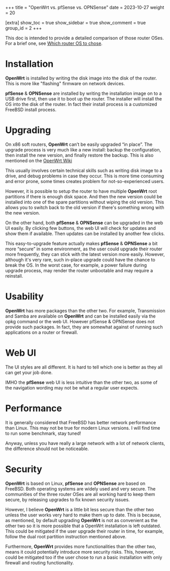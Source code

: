 +++
title = "OpenWrt vs. pfSense vs. OPNSense"
date = 2023-10-27
weight = 20

[extra]
show_toc = true
show_sidebar = true
show_comment = true
group_id = 2
+++

This doc is intended to provide a detailed comparison of those router OSes. For a brief one, see [Which router OS to chose](@/docs/which-router-os-to-chose.md).

# Installation

**OpenWrt** is installed by writing the disk image into the disk of the router. This is more like "flashing" firmware on network devices.

**pfSense** & **OPNSense** are installed by writing the installation image on to a USB drive first, then use it to boot up the router. The installer will install the OS into the disk of the router. In fact their install process is a customized FreeBSD install process.

# Upgrading

On x86 soft routers, **OpenWrt** can’t be easily upgraded “in place”. The upgrade process is very much like a new install: backup the configuration, then install the new version, and finally restore the backup. This is also mentioned on the [OpenWrt Wiki](https://openwrt.org/docs/guide-user/installation/openwrt_x86#upgrading)

This usually involves certain technical skills such as writing disk image to a drive, and debug problems in case they occur. This is more time consuming and error prone, some times creates problem for not-so-experienced users.

However, it is possible to setup the router to have multiple **OpenWrt** root partitions if there is enough disk space. And then the new version could be installed into one of the spare partitions without wiping the old version. This allows you to switch back to the old version if there's something wrong with the new version.

On the other hand, both **pfSense** & **OPNSense** can be upgraded in the web UI easily. By clicking few buttons, the web UI will check for updates and show them if available. Then updates can be installed by another few clicks.

This easy-to-upgrade feature actually makes **pfSense** & **OPNSense** a bit more “secure” in some environment, as the user could upgrade their router more frequently, they can stick with the latest version more easily. However, although it's very rare, such in-place upgrade could have the chance to break the OS. In the worst case, for example, a power failure during upgrade process, may render the router unbootable and may require a reinstall.

# Usability

**OpenWrt** has more packages than the other two. For example, Transmission and Samba are available on **OpenWrt** and can be installed easily via the opkg command or the web UI. However pfSense & OPNSense does not provide such packages. In fact, they are somewhat against of running such applications on a router or firewall.

# Web UI

The UI styles are all different. It is hard to tell which one is better as they all can get your job done.

IMHO the **pfSense** web UI is less intuitive than the other two, as some of the navigation wording may not be what a regular user expects.

# Performance

It is generally considered that FreeBSD has better network performance than Linux. This may not be true for modern Linux versions. I will find time to run some benchmark, stay tuned!

Anyway, unless you have really a large network with a lot of network clients, the difference should not be noticeable.

# Security

**OpenWrt** is based on Linux, **pfSense** and **OPNSense** are based on FreeBSD. Both operating systems are widely used and very secure. The communities of the three router OSes are all working hard to keep them secure, by releasing upgrades to fix known security issues.

However, I believe **OpenWrt** is a little bit less secure than the other two unless the user works very hard to make them up to date. This is because, as mentioned, by default upgrading **OpenWrt** is not as convenient as the other two so it is more possible that a OpenWrt installation is left outdated. This could be mitigated if the user upgrade their router in time, for example, follow the dual root partition instruction mentioned above.

Furthermore, **OpenWrt** provides more functionalities than the other two, means it could potentially introduce more security risks. This, however, could be mitigated too if the user chose to run a basic installation with only firewall and routing functionality.